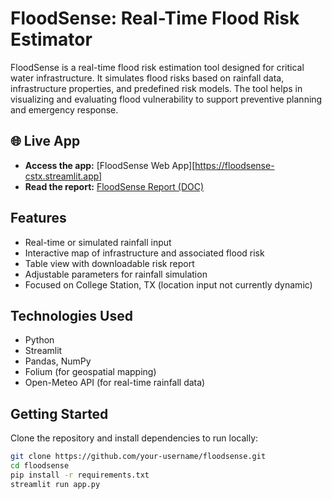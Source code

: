 # FloodSense: Real-Time Flood Risk Estimator

FloodSense is a real-time flood risk estimation tool designed for critical water infrastructure. It simulates flood risks based on rainfall data, infrastructure properties, and predefined risk models. The tool helps in visualizing and evaluating flood vulnerability to support preventive planning and emergency response.

## 🌐 Live App

- **Access the app:** [FloodSense Web App][https://floodsense-cstx.streamlit.app]
- **Read the report:** [FloodSense Report (DOC)](https://docs.google.com/document/d/1ajH1DKk8LyBFUrP-oaSDsM-emb375H_ddkPelXNTOIM/edit?usp=sharing)


## Features

- Real-time or simulated rainfall input
- Interactive map of infrastructure and associated flood risk
- Table view with downloadable risk report
- Adjustable parameters for rainfall simulation
- Focused on College Station, TX (location input not currently dynamic)

## Technologies Used

- Python
- Streamlit
- Pandas, NumPy
- Folium (for geospatial mapping)
- Open-Meteo API (for real-time rainfall data)

## Getting Started

Clone the repository and install dependencies to run locally:

```bash
git clone https://github.com/your-username/floodsense.git
cd floodsense
pip install -r requirements.txt
streamlit run app.py
